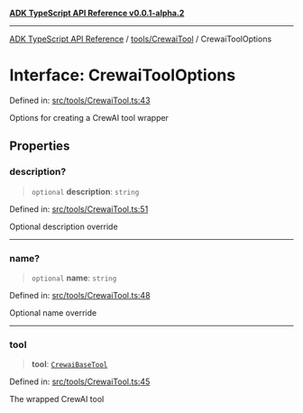 [**ADK TypeScript API Reference v0.0.1-alpha.2**](../../../README.md)

***

[ADK TypeScript API Reference](../../../modules.md) / [tools/CrewaiTool](../README.md) / CrewaiToolOptions

# Interface: CrewaiToolOptions

Defined in: [src/tools/CrewaiTool.ts:43](https://github.com/njraladdin/adk-typescript/blob/main/src/tools/CrewaiTool.ts#L43)

Options for creating a CrewAI tool wrapper

## Properties

### description?

> `optional` **description**: `string`

Defined in: [src/tools/CrewaiTool.ts:51](https://github.com/njraladdin/adk-typescript/blob/main/src/tools/CrewaiTool.ts#L51)

Optional description override

***

### name?

> `optional` **name**: `string`

Defined in: [src/tools/CrewaiTool.ts:48](https://github.com/njraladdin/adk-typescript/blob/main/src/tools/CrewaiTool.ts#L48)

Optional name override

***

### tool

> **tool**: [`CrewaiBaseTool`](CrewaiBaseTool.md)

Defined in: [src/tools/CrewaiTool.ts:45](https://github.com/njraladdin/adk-typescript/blob/main/src/tools/CrewaiTool.ts#L45)

The wrapped CrewAI tool
